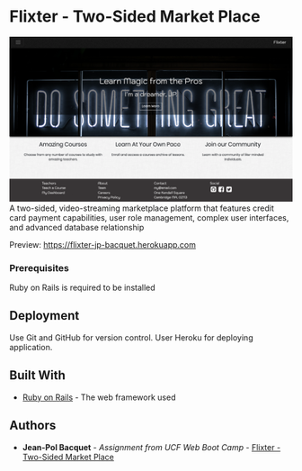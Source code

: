 # Flixter - Two-Sided Market Place

![Image of Flixter](app/assets/images/flixter-preview.png)
A two-sided, video-streaming marketplace platform that features credit card payment capabilities, user role management, complex user interfaces, and advanced database relationship

Preview:
https://flixter-jp-bacquet.herokuapp.com


### Prerequisites

Ruby on Rails is required to be installed



## Deployment

Use Git and GitHub for version control. User Heroku for deploying application.

## Built With

* [Ruby on Rails](https://guides.rubyonrails.org/) - The web framework used



## Authors


* **Jean-Pol Bacquet** - *Assignment from UCF Web Boot Camp* - [Flixter - Two-Sided Market Place](https://github.com/jeanpolbac/flixter-jp-bacquet)
